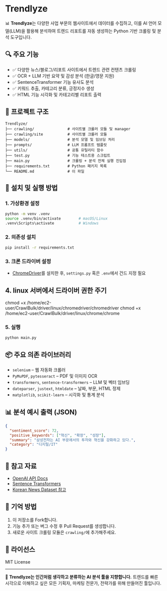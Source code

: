 # Trendlyze

📊 **Trendlyze**는 다양한 사업 부문의 웹사이트에서 데이터를 수집하고, 이를 AI 언어 모델(LLM)을 활용해 분석하여 트렌드 리포트를 자동 생성하는 Python 기반 크롤링 및 분석 도구입니다.

## 🔍 주요 기능

* ✅ 다양한 뉴스/블로그/리포트 사이트에서 트렌드 관련 컨텐츠 크롤링
* ✅ OCR + LLM 기반 요약 및 감성 분석 (한글/영문 지원)
* ✅ SentenceTransformer 기능 유사도 분석
* ✅ 키워드 추출, 카테고리 분류, 긍정지수 생성
* ✅ HTML 기능 시각화 및 카테고리별 리포트 출력

## 📂️ 프로젝트 구조

```
Trendlyze/
├── crawling/               # 사이트별 크롤러 모듈 및 manager
├── crawling/site           # 사이트별 크롤러 모듈
├── models/                 # 분석 모델 및 임브딩 처리
├── prompts/                # LLM 프롬프트 템플릿
├── utils/                  # 공통 유틸리티 함수
├── test.py                 # 기능 테스트용 스크립트
├── main.py                 # 크롤링 + 분석 전체 실행 진입점
├── requirements.txt        # Python 패키지 목록
└── README.md               # 이 파일
```

## 🚀 설치 및 실행 방법

### 1. 가상환경 설정

```bash
python -m venv .venv
source .venv/bin/activate        # macOS/Linux
.venv\Scripts\activate           # Windows
```

### 2. 의존성 설치

```bash
pip install -r requirements.txt
```

### 3. 크론 드라이버 설정
* [ChromeDriver](https://chromedriver.chromium.org/downloads)를 설치한 후, `settings.py` 혹은 `.env`에서 건드 지정 필요

## 4. linux 서버에서 드라이버 권한 주기
chmod +x /home/ec2-user/CrawlBulk/driver/linux/chromedriver/chromedriver
chmod +x /home/ec2-user/CrawlBulk/driver/linux/chrome/chrome

### 5. 실행

```bash
python main.py
```

## 📦 주요 의존 라이브러리

* `selenium` – 웹 자동화 크롤러
* `PyMuPDF`, `pytesseract` – PDF 및 이미지 OCR
* `transformers`, `sentence-transformers` – LLM 및 벡터 임브딩
* `dateparser`, `justext`, `htmldate` – 날짜, 부문, HTML 정제
* `matplotlib`, `scikit-learn` – 시각화 및 통계 분석

## 📊 분석 예시 출력 (JSON)

```json
{
  "sentiment_score": 72,
  "positive_keywords": ["혁신", "확장", "성장"],
  "summary": "삼성전자는 AI 부문에서의 투자와 혁신을 강화하고 있다.",
  "category": "디지털/IT"
}
```

## 📁 참고 자료

* [OpenAI API Docs](https://platform.openai.com/docs)
* [Sentence Transformers](https://www.sbert.net/)
* [Korean News Dataset 참고](https://huggingface.co/datasets)

## 🤝 기억 방법

1. 이 저장소를 Fork합니다.
2. 기능 추가 또는 버그 수정 후 Pull Request를 생성합니다.
3. 새로운 사이트 크롤링 모듈은 `crawling/`에 추가해주세요.

## 📄 라이선스

MIT License

---

🧠 **Trendlyze는 인간처럼 생각하고 분류하는 AI 분석 툴을 지향합니다.**
트렌드를 빠른 시각으로 이해하고 싶은 모든 기획자, 마케팅 전문가, 전략가를 위해 만들어진 툴입니다.
